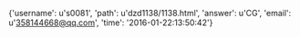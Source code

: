 {'username': u's0081', 'path': u'dzd1138/1138.html', 'answer': u'CG', 'email': u'358144668@qq.com', 'time': '2016-01-22:13:50:42'}